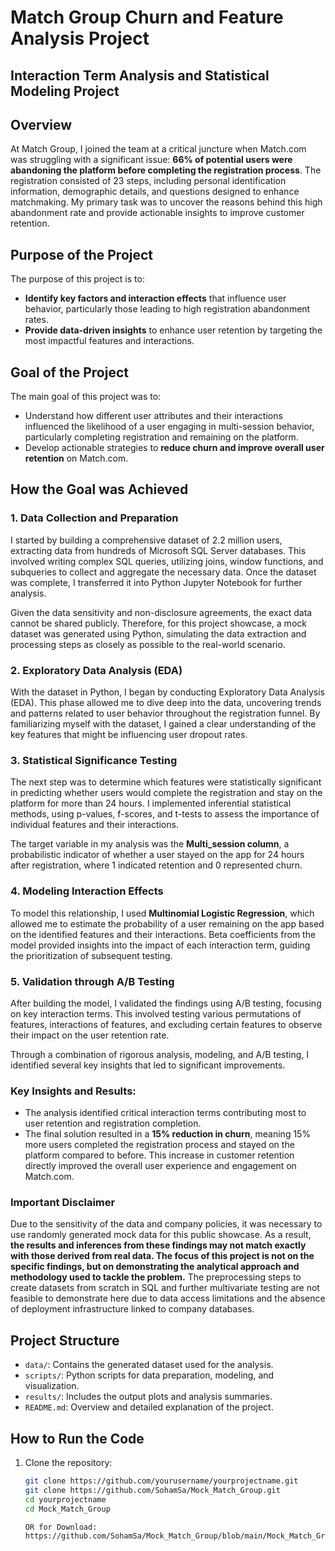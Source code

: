 # Match Group Churn and Feature Analysis Project
## Interaction Term Analysis and Statistical Modeling Project

## Overview

At Match Group, I joined the team at a critical juncture when Match.com was struggling with a significant issue: **66% of potential users were abandoning the platform before completing the registration process**. The registration consisted of 23 steps, including personal identification information, demographic details, and questions designed to enhance matchmaking. My primary task was to uncover the reasons behind this high abandonment rate and provide actionable insights to improve customer retention.

## Purpose of the Project

The purpose of this project is to:
- **Identify key factors and interaction effects** that influence user behavior, particularly those leading to high registration abandonment rates.
- **Provide data-driven insights** to enhance user retention by targeting the most impactful features and interactions.

## Goal of the Project

The main goal of this project was to:
- Understand how different user attributes and their interactions influenced the likelihood of a user engaging in multi-session behavior, particularly completing registration and remaining on the platform.
- Develop actionable strategies to **reduce churn and improve overall user retention** on Match.com.

## How the Goal was Achieved

### 1. Data Collection and Preparation

I started by building a comprehensive dataset of 2.2 million users, extracting data from hundreds of Microsoft SQL Server databases. This involved writing complex SQL queries, utilizing joins, window functions, and subqueries to collect and aggregate the necessary data. Once the dataset was complete, I transferred it into Python Jupyter Notebook for further analysis.

Given the data sensitivity and non-disclosure agreements, the exact data cannot be shared publicly. Therefore, for this project showcase, a mock dataset was generated using Python, simulating the data extraction and processing steps as closely as possible to the real-world scenario.

### 2. Exploratory Data Analysis (EDA)

With the dataset in Python, I began by conducting Exploratory Data Analysis (EDA). This phase allowed me to dive deep into the data, uncovering trends and patterns related to user behavior throughout the registration funnel. By familiarizing myself with the dataset, I gained a clear understanding of the key features that might be influencing user dropout rates.

### 3. Statistical Significance Testing

The next step was to determine which features were statistically significant in predicting whether users would complete the registration and stay on the platform for more than 24 hours. I implemented inferential statistical methods, using p-values, f-scores, and t-tests to assess the importance of individual features and their interactions.

The target variable in my analysis was the **Multi_session column**, a probabilistic indicator of whether a user stayed on the app for 24 hours after registration, where 1 indicated retention and 0 represented churn.

### 4. Modeling Interaction Effects

To model this relationship, I used **Multinomial Logistic Regression**, which allowed me to estimate the probability of a user remaining on the app based on the identified features and their interactions. Beta coefficients from the model provided insights into the impact of each interaction term, guiding the prioritization of subsequent testing.

### 5. Validation through A/B Testing

After building the model, I validated the findings using A/B testing, focusing on key interaction terms. This involved testing various permutations of features, interactions of features, and excluding certain features to observe their impact on the user retention rate. 

Through a combination of rigorous analysis, modeling, and A/B testing, I identified several key insights that led to significant improvements. 

### Key Insights and Results:
- The analysis identified critical interaction terms contributing most to user retention and registration completion.
- The final solution resulted in a **15% reduction in churn**, meaning 15% more users completed the registration process and stayed on the platform compared to before. This increase in customer retention directly improved the overall user experience and engagement on Match.com.

### Important Disclaimer
Due to the sensitivity of the data and company policies, it was necessary to use randomly generated mock data for this public showcase. As a result, **the results and inferences from these findings may not match exactly with those derived from real data. The focus of this project is not on the specific findings, but on demonstrating the analytical approach and methodology used to tackle the problem.** The preprocessing steps to create datasets from scratch in SQL and further multivariate testing are not feasible to demonstrate here due to data access limitations and the absence of deployment infrastructure linked to company databases.

## Project Structure

- `data/`: Contains the generated dataset used for the analysis.
- `scripts/`: Python scripts for data preparation, modeling, and visualization.
- `results/`: Includes the output plots and analysis summaries.
- `README.md`: Overview and detailed explanation of the project.

## How to Run the Code

1. Clone the repository:
   ```bash
   git clone https://github.com/yourusername/yourprojectname.git
   git clone https://github.com/SohamSa/Mock_Match_Group.git
   cd yourprojectname
   cd Mock_Match_Group

   OR for Download:
   https://github.com/SohamSa/Mock_Match_Group/blob/main/Mock_Match_Group_Project_Github.ipynb

